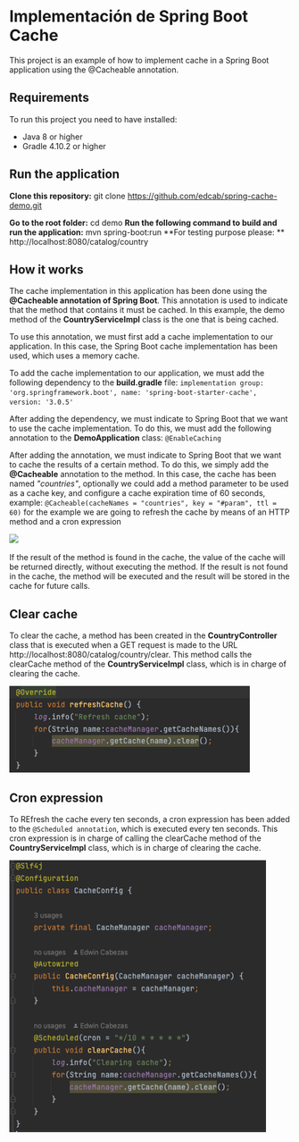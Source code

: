 # **Implementación de Spring Boot Cache**
This project is an example of how to implement cache in a Spring Boot application using the @Cacheable annotation.

## **Requirements**

To run this project you need to have installed:

* Java 8 or higher
* Gradle 4.10.2 or higher

## **Run the application**

**Clone this repository:** 
git clone https://github.com/edcab/spring-cache-demo.git

**Go to the root folder:** cd demo
**Run the following command to build and run the application:** mvn spring-boot:run
**For testing purpose please: ** http://localhost:8080/catalog/country

## **How it works**
The cache implementation in this application has been done using the **@Cacheable annotation of Spring Boot**. This annotation is used to indicate that the method that contains it must be cached. In this example, the demo method of the **CountryServiceImpl** class is the one that is being cached.

To use this annotation, we must first add a cache implementation to our application. In this case, the Spring Boot cache implementation has been used, which uses a memory cache.

To add the cache implementation to our application, we must add the following dependency to the **build.gradle** file:
`implementation group: 'org.springframework.boot', name: 'spring-boot-starter-cache', version: '3.0.5'`

After adding the dependency, we must indicate to Spring Boot that we want to use the cache implementation. To do this, we must add the following annotation to the **DemoApplication** class:
`@EnableCaching`

After adding the annotation, we must indicate to Spring Boot that we want to cache the results of a certain method. To do this, we simply add the **@Cacheable** annotation to the method. In this case, the cache has been named _"countries"_, optionally we could add a method parameter to be used as a cache key, and configure a cache expiration time of 60 seconds, example:
`@Cacheable(cacheNames = "countries", key = "#param", ttl = 60)` for the example we are going to refresh the cache by means of an HTTP method and a cron expression

![](/Users/edwin.cabezas/Documents/method_country_cache.png)

If the result of the method is found in the cache, the value of the cache will be returned directly, without executing the method. If the result is not found in the cache, the method will be executed and the result will be stored in the cache for future calls.

## Clear cache
To clear the cache, a method has been created in the **CountryController** class that is executed when a GET request is made to the URL http://localhost:8080/catalog/country/clear. This method calls the clearCache method of the **CountryServiceImpl** class, which is in charge of clearing the cache.

![img.png](img.png)

## Cron expression

To REfresh the cache every ten seconds, a cron expression has been added to the `@Scheduled annotation`, which is executed every ten seconds.
This cron expression is in charge of calling the clearCache method of the **CountryServiceImpl** class, 
which is in charge of clearing the cache.

![img_1.png](img_1.png)
